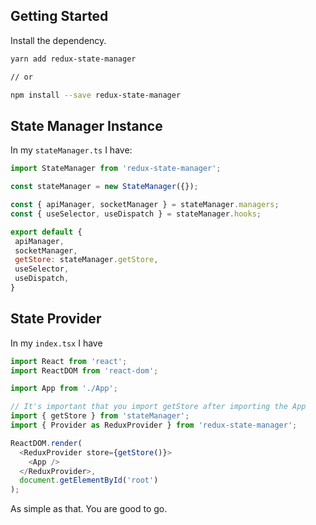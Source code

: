 ## Getting Started

Install the dependency.

```sh
yarn add redux-state-manager

// or

npm install --save redux-state-manager
```

## State Manager Instance

In my `stateManager.ts` I have:
```js
import StateManager from 'redux-state-manager';

const stateManager = new StateManager({});

const { apiManager, socketManager } = stateManager.managers;
const { useSelector, useDispatch } = stateManager.hooks;

export default {
 apiManager,
 socketManager,
 getStore: stateManager.getStore,
 useSelector,
 useDispatch,
}
```

## State Provider

In my `index.tsx` I have
```js
import React from 'react';
import ReactDOM from 'react-dom';

import App from './App';

// It's important that you import getStore after importing the App
import { getStore } from 'stateManager';
import { Provider as ReduxProvider } from 'redux-state-manager';

ReactDOM.render(
  <ReduxProvider store={getStore()}>
    <App />
  </ReduxProvider>,
  document.getElementById('root')
);

```
As simple as that. You are good to go.
